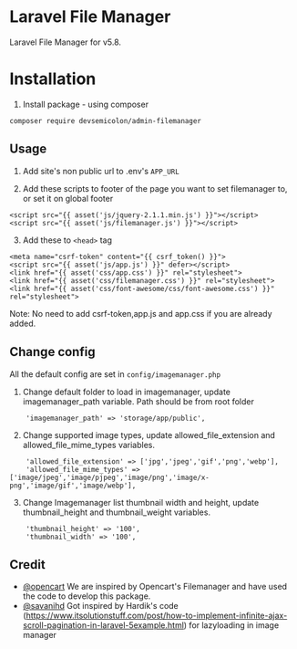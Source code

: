 # Laravel File Manager

Laravel File Manager for v5.8.

# Installation

1. Install package - using composer

```
composer require devsemicolon/admin-filemanager
```

## Usage
1. Add site's non public url to .env's ```APP_URL```

2. Add these scripts to footer of the page you want to set filemanager to, or set it on global footer
```
<script src="{{ asset('js/jquery-2.1.1.min.js') }}"></script>
<script src="{{ asset('js/filemanager.js') }}"></script>
```
3. Add these to ```<head>``` tag
```
<meta name="csrf-token" content="{{ csrf_token() }}">
<script src="{{ asset('js/app.js') }}" defer></script>
<link href="{{ asset('css/app.css') }}" rel="stylesheet">
<link href="{{ asset('css/filemanager.css') }}" rel="stylesheet">
<link href="{{ asset('css/font-awesome/css/font-awesome.css') }}" rel="stylesheet">
```
Note: No need to add csrf-token,app.js and app.css if you are already added.

## Change config

All the default config are set in ```config/imagemanager.php```

1. Change default folder to load in imagemanager, update imagemanager_path variable. Path should be from root folder  
```
	'imagemanager_path' => 'storage/app/public',
```
2. Change supported image types, update allowed_file_extension and allowed_file_mime_types variables.  
```
	'allowed_file_extension' => ['jpg','jpeg','gif','png','webp'],
	'allowed_file_mime_types' => ['image/jpeg','image/pjpeg','image/png','image/x-png','image/gif','image/webp'],
```
3. Change Imagemanager list thumbnail width and height, update thumbnail_height and thumbnail_weight variables.  
```
	'thumbnail_height' => '100',
	'thumbnail_width' => '100',
```
## Credit
* [@opencart](https://github.com/opencart) We are inspired by Opencart's Filemanager and have used the code to develop this package.
* [@savanihd](https://github.com/savanihd) Got inspired by Hardik's code (https://www.itsolutionstuff.com/post/how-to-implement-infinite-ajax-scroll-pagination-in-laravel-5example.html) for lazyloading in image manager
